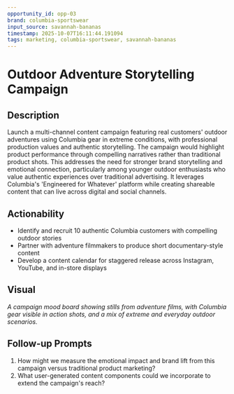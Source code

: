 ```yaml
---
opportunity_id: opp-03
brand: columbia-sportswear
input_source: savannah-bananas
timestamp: 2025-10-07T16:11:44.191094
tags: marketing, columbia-sportswear, savannah-bananas
---
```


# Outdoor Adventure Storytelling Campaign

## Description

Launch a multi-channel content campaign featuring real customers' outdoor adventures using Columbia gear in extreme conditions, with professional production values and authentic storytelling. The campaign would highlight product performance through compelling narratives rather than traditional product shots. This addresses the need for stronger brand storytelling and emotional connection, particularly among younger outdoor enthusiasts who value authentic experiences over traditional advertising. It leverages Columbia's 'Engineered for Whatever' platform while creating shareable content that can live across digital and social channels.

## Actionability

- Identify and recruit 10 authentic Columbia customers with compelling outdoor stories
- Partner with adventure filmmakers to produce short documentary-style content
- Develop a content calendar for staggered release across Instagram, YouTube, and in-store displays

## Visual

*A campaign mood board showing stills from adventure films, with Columbia gear visible in action shots, and a mix of extreme and everyday outdoor scenarios.*

## Follow-up Prompts

1. How might we measure the emotional impact and brand lift from this campaign versus traditional product marketing?
2. What user-generated content components could we incorporate to extend the campaign's reach?
